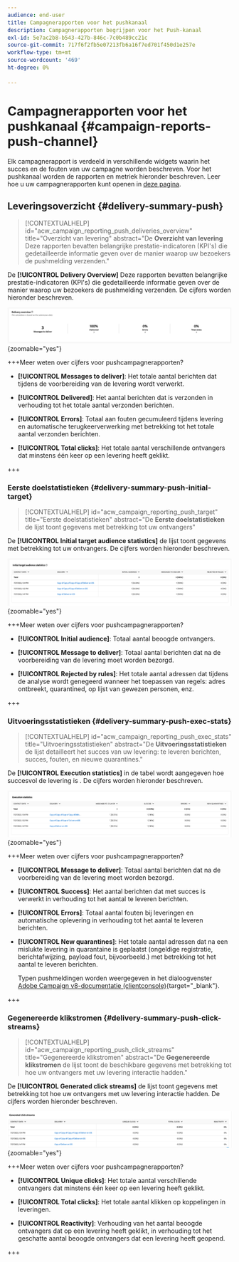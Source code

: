 ```yaml
---
audience: end-user
title: Campagnerapporten voor het pushkanaal
description: Campagnerapporten begrijpen voor het Push-kanaal
exl-id: 5e7ac2b8-b543-427b-846c-7c0b489cc21c
source-git-commit: 717f6f2fb5e07213fb6a16f7ed701f450d1e257e
workflow-type: tm+mt
source-wordcount: '469'
ht-degree: 0%

---
```


# Campagnerapporten voor het pushkanaal {#campaign-reports-push-channel}

Elk campagnerapport is verdeeld in verschillende widgets waarin het succes en de fouten van uw campagne worden beschreven. Voor het pushkanaal worden de rapporten en metriek hieronder beschreven. Leer hoe u uw campagnerapporten kunt openen in [deze pagina](campaign-reports.md).

## Leveringsoverzicht {#delivery-summary-push}

>[!CONTEXTUALHELP]
>id="acw_campaign_reporting_push_deliveries_overview"
>title="Overzicht van levering"
>abstract="De **Overzicht van levering** Deze rapporten bevatten belangrijke prestatie-indicatoren (KPI&#39;s) die gedetailleerde informatie geven over de manier waarop uw bezoekers de pushmelding verzenden."

De **[!UICONTROL Delivery Overview]** Deze rapporten bevatten belangrijke prestatie-indicatoren (KPI&#39;s) die gedetailleerde informatie geven over de manier waarop uw bezoekers de pushmelding verzenden. De cijfers worden hieronder beschreven.

![](assets/campaign-reporting-push-summary.png){zoomable=&quot;yes&quot;}


+++Meer weten over cijfers voor pushcampagnerapporten?

* **[!UICONTROL Messages to deliver]**: Het totale aantal berichten dat tijdens de voorbereiding van de levering wordt verwerkt.

* **[!UICONTROL Delivered]**: Het aantal berichten dat is verzonden in verhouding tot het totale aantal verzonden berichten.

* **[!UICONTROL Errors]**: Totaal aan fouten gecumuleerd tijdens levering en automatische terugkeerverwerking met betrekking tot het totale aantal verzonden berichten.

* **[!UICONTROL Total clicks]**: Het totale aantal verschillende ontvangers dat minstens één keer op een levering heeft geklikt.

+++

### Eerste doelstatistieken {#delivery-summary-push-initial-target}


>[!CONTEXTUALHELP]
>id="acw_campaign_reporting_push_target"
>title="Eerste doelstatistieken"
>abstract="De **Eerste doelstatistieken** de lijst toont gegevens met betrekking tot uw ontvangers"

De **[!UICONTROL Initial target audience statistics]** de lijst toont gegevens met betrekking tot uw ontvangers. De cijfers worden hieronder beschreven.

![](assets/campaign-reporting-push-target.png){zoomable=&quot;yes&quot;}


+++Meer weten over cijfers voor pushcampagnerapporten?

* **[!UICONTROL Initial audience]**: Totaal aantal beoogde ontvangers.

* **[!UICONTROL Message to deliver]**: Totaal aantal berichten dat na de voorbereiding van de levering moet worden bezorgd.

* **[!UICONTROL Rejected by rules]**: Het totale aantal adressen dat tijdens de analyse wordt genegeerd wanneer het toepassen van regels: adres ontbreekt, quarantined, op lijst van gewezen personen, enz.

+++

### Uitvoeringsstatistieken {#delivery-summary-push-exec-stats}

>[!CONTEXTUALHELP]
>id="acw_campaign_reporting_push_exec_stats"
>title="Uitvoeringsstatistieken"
>abstract="De **Uitvoeringsstatistieken** de lijst detailleert het succes van uw levering: te leveren berichten, succes, fouten, en nieuwe quarantines."

De **[!UICONTROL Execution statistics]** in de tabel wordt aangegeven hoe succesvol de levering is . De cijfers worden hieronder beschreven.

![](assets/campaign-reporting-push-exec.png){zoomable=&quot;yes&quot;}

+++Meer weten over cijfers voor pushcampagnerapporten?

* **[!UICONTROL Message to deliver]**: Totaal aantal berichten dat na de voorbereiding van de levering moet worden bezorgd.

* **[!UICONTROL Success]**: Het aantal berichten dat met succes is verwerkt in verhouding tot het aantal te leveren berichten.

* **[!UICONTROL Errors]**: Totaal aantal fouten bij leveringen en automatische oplevering in verhouding tot het aantal te leveren berichten.

* **[!UICONTROL New quarantines]**: Het totale aantal adressen dat na een mislukte levering in quarantaine is geplaatst (ongeldige registratie, berichtafwijzing, payload fout, bijvoorbeeld.) met betrekking tot het aantal te leveren berichten.

  Typen pushmeldingen worden weergegeven in het dialoogvenster [Adobe Campaign v8-documentatie (clientconsole)](https://experienceleague.adobe.com/docs/campaign/campaign-v8/send/failures/delivery-failures.html#push-error-types){target="_blank"}.

+++

### Gegenereerde klikstromen {#delivery-summary-push-click-streams}

>[!CONTEXTUALHELP]
>id="acw_campaign_reporting_push_click_streams"
>title="Gegenereerde klikstromen"
>abstract="De **Gegenereerde klikstromen** de lijst toont de beschikbare gegevens met betrekking tot hoe uw ontvangers met uw levering interactie hadden."

De **[!UICONTROL Generated click streams]** de lijst toont gegevens met betrekking tot hoe uw ontvangers met uw levering interactie hadden. De cijfers worden hieronder beschreven.

![](assets/campaign-reporting-push-clicks.png){zoomable=&quot;yes&quot;}

+++Meer weten over cijfers voor pushcampagnerapporten?

* **[!UICONTROL Unique clicks]**: Het totale aantal verschillende ontvangers dat minstens één keer op een levering heeft geklikt.

* **[!UICONTROL Total clicks]**: Het totale aantal klikken op koppelingen in leveringen.

* **[!UICONTROL Reactivity]**: Verhouding van het aantal beoogde ontvangers dat op een levering heeft geklikt, in verhouding tot het geschatte aantal beoogde ontvangers dat een levering heeft geopend.

+++
